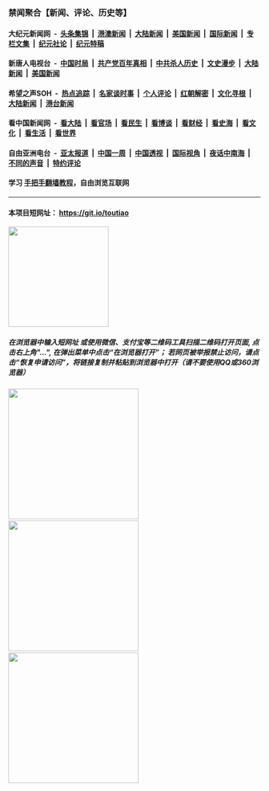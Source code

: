 ### 禁闻聚合【新闻、评论、历史等】

#### 大纪元新闻网 &nbsp;-&nbsp; [头条集锦](indexes/E头条集锦.md?t=02060511) &nbsp;|&nbsp; [港澳新闻](indexes/E港澳新闻.md?t=02060511)  &nbsp;|&nbsp; [大陆新闻](indexes/E大陆新闻.md?t=02060511) &nbsp;|&nbsp; [美国新闻](indexes/E美国新闻.md?t=02060511) &nbsp;|&nbsp; [国际新闻](indexes/E国际新闻.md?t=02060511) &nbsp;|&nbsp; [专栏文集](indexes/E专栏文集.md?t=02060511) &nbsp;|&nbsp; [纪元社论](indexes/E纪元社论.md?t=02060511) &nbsp;|&nbsp; [纪元特稿](indexes/E纪元特稿.md?t=02060511) 

#### 新唐人电视台 &nbsp;-&nbsp; [中国时局](indexes/N中国时局.md?t=02060511) &nbsp;|&nbsp; [共产党百年真相](indexes/N共产党百年真相.md?t=02060511) &nbsp;|&nbsp; [中共杀人历史](indexes/N中共杀人历史.md?t=02060511) &nbsp;|&nbsp; [文史漫步](indexes/N文史漫步.md?t=02060511) &nbsp;|&nbsp; [大陆新闻](indexes/N大陆新闻.md?t=02060511) &nbsp;|&nbsp; [美国新闻](indexes/N美国新闻.md?t=02060511)

#### 希望之声SOH &nbsp;-&nbsp; [热点追踪](indexes/H热点追踪.md?t=02060511) &nbsp;|&nbsp; [名家谈时事](indexes/H名家谈时事.md?t=02060511) &nbsp;|&nbsp; [个人评论](indexes/H个人评论.md?t=02060511)  &nbsp;|&nbsp; [红朝解密](indexes/H红朝解密.md?t=02060511) &nbsp;|&nbsp; [文化寻根](indexes/H文化寻根.md?t=02060511) &nbsp;|&nbsp; [大陆新闻](indexes/H大陆新闻.md?t=02060511) &nbsp;|&nbsp; [港台新闻](indexes/H港台新闻.md?t=02060511)

#### 看中国新闻网 &nbsp;-&nbsp; [看大陆](indexes/S看大陆.md?t=02060511) &nbsp;|&nbsp; [看官场](indexes/S看官场.md?t=02060511) &nbsp;|&nbsp; [看民生](indexes/S看民生.md?t=02060511)  &nbsp;|&nbsp; [看博谈](indexes/S看博谈.md?t=02060511) &nbsp;|&nbsp; [看财经](indexes/S看财经.md?t=02060511) &nbsp;|&nbsp; [看史海](indexes/S看史海.md?t=02060511) &nbsp;|&nbsp; [看文化](indexes/S看文化.md?t=02060511) &nbsp;|&nbsp; [看生活](indexes/S看生活.md?t=02060511) &nbsp;|&nbsp; [看世界](indexes/S看世界.md?t=02060511)

#### 自由亚洲电台 &nbsp;-&nbsp; [亚太报道](indexes/R亚太报道.md?t=02060511) &nbsp;|&nbsp; [中国一周](indexes/R中国一周.md?t=02060511) &nbsp;|&nbsp; [中国透视](indexes/R中国透视.md?t=02060511)  &nbsp;|&nbsp; [国际视角](indexes/R国际视角.md?t=02060511) &nbsp;|&nbsp; [夜话中南海](indexes/R夜话中南海.md?t=02060511) &nbsp;|&nbsp; [不同的声音](indexes/R不同的声音.md?t=02060511) &nbsp;|&nbsp; [特约评论](indexes/R特约评论.md?t=02060511)

#### 学习 [手把手翻墙教程](https://github.com/gfw-breaker/guides/wiki)，自由浏览互联网

----

#### 本项目短网址： https://git.io/toutiao
<img src="https://raw.githubusercontent.com/gfw-breaker/banned-news/master/scripts/img/qr.png" width="200px"/>  

##### 在浏览器中输入短网址 或使用微信、支付宝等二维码工具扫描二维码打开页面, 点击右上角"...", 在弹出菜单中点击“在浏览器打开”； 若网页被举报禁止访问，请点击“恢复申请访问”，将链接复制并粘贴到浏览器中打开（请不要使用QQ或360浏览器）

<img src="https://raw.githubusercontent.com/gfw-breaker/banned-news/master/scripts/img/1.png" width="260px"/> &nbsp; <img src="https://raw.githubusercontent.com/gfw-breaker/banned-news/master/scripts/img/2.png" width="260px"/> &nbsp; <img src="https://raw.githubusercontent.com/gfw-breaker/banned-news/master/scripts/img/3.png" width="260px"/>
